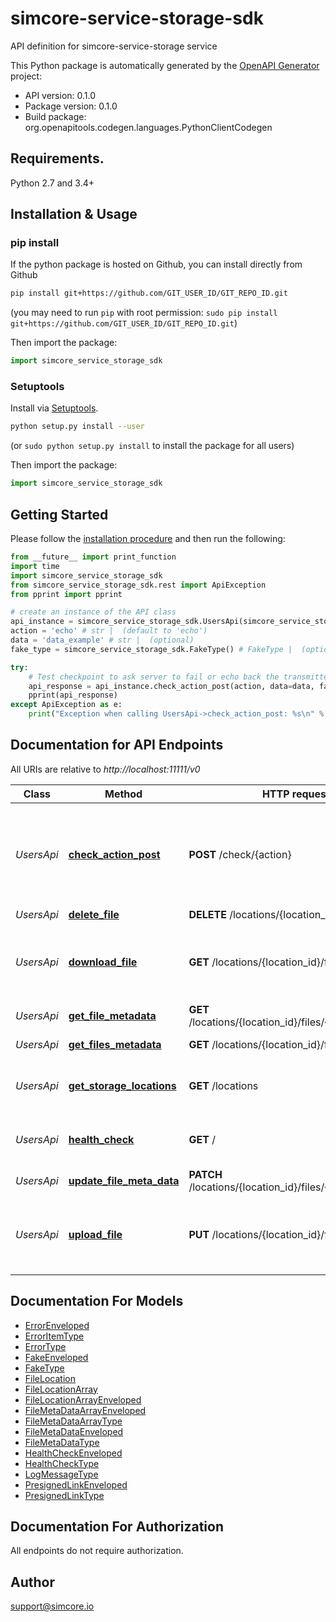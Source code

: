 # simcore-service-storage-sdk
API definition for simcore-service-storage service

This Python package is automatically generated by the [OpenAPI Generator](https://openapi-generator.tech) project:

- API version: 0.1.0
- Package version: 0.1.0
- Build package: org.openapitools.codegen.languages.PythonClientCodegen

## Requirements.

Python 2.7 and 3.4+

## Installation & Usage
### pip install

If the python package is hosted on Github, you can install directly from Github

```sh
pip install git+https://github.com/GIT_USER_ID/GIT_REPO_ID.git
```
(you may need to run `pip` with root permission: `sudo pip install git+https://github.com/GIT_USER_ID/GIT_REPO_ID.git`)

Then import the package:
```python
import simcore_service_storage_sdk 
```

### Setuptools

Install via [Setuptools](http://pypi.python.org/pypi/setuptools).

```sh
python setup.py install --user
```
(or `sudo python setup.py install` to install the package for all users)

Then import the package:
```python
import simcore_service_storage_sdk
```

## Getting Started

Please follow the [installation procedure](#installation--usage) and then run the following:

```python
from __future__ import print_function
import time
import simcore_service_storage_sdk
from simcore_service_storage_sdk.rest import ApiException
from pprint import pprint

# create an instance of the API class
api_instance = simcore_service_storage_sdk.UsersApi(simcore_service_storage_sdk.ApiClient(configuration))
action = 'echo' # str |  (default to 'echo')
data = 'data_example' # str |  (optional)
fake_type = simcore_service_storage_sdk.FakeType() # FakeType |  (optional)

try:
    # Test checkpoint to ask server to fail or echo back the transmitted data
    api_response = api_instance.check_action_post(action, data=data, fake_type=fake_type)
    pprint(api_response)
except ApiException as e:
    print("Exception when calling UsersApi->check_action_post: %s\n" % e)

```

## Documentation for API Endpoints

All URIs are relative to *http://localhost:11111/v0*

Class | Method | HTTP request | Description
------------ | ------------- | ------------- | -------------
*UsersApi* | [**check_action_post**](docs/UsersApi.md#check_action_post) | **POST** /check/{action} | Test checkpoint to ask server to fail or echo back the transmitted data
*UsersApi* | [**delete_file**](docs/UsersApi.md#delete_file) | **DELETE** /locations/{location_id}/files | Deletes File
*UsersApi* | [**download_file**](docs/UsersApi.md#download_file) | **GET** /locations/{location_id}/files | Returns download link for file matching the query parameters
*UsersApi* | [**get_file_metadata**](docs/UsersApi.md#get_file_metadata) | **GET** /locations/{location_id}/files/{fileId}/metadata | Get File Metadata
*UsersApi* | [**get_files_metadata**](docs/UsersApi.md#get_files_metadata) | **GET** /locations/{location_id}/files/metadata | Get Files Metadata
*UsersApi* | [**get_storage_locations**](docs/UsersApi.md#get_storage_locations) | **GET** /locations | Get available storage locations
*UsersApi* | [**health_check**](docs/UsersApi.md#health_check) | **GET** / | Service health-check endpoint
*UsersApi* | [**update_file_meta_data**](docs/UsersApi.md#update_file_meta_data) | **PATCH** /locations/{location_id}/files/{fileId}/metadata | Update File Metadata
*UsersApi* | [**upload_file**](docs/UsersApi.md#upload_file) | **PUT** /locations/{location_id}/files | Returns upload link or performs copy operation to datcore


## Documentation For Models

 - [ErrorEnveloped](docs/ErrorEnveloped.md)
 - [ErrorItemType](docs/ErrorItemType.md)
 - [ErrorType](docs/ErrorType.md)
 - [FakeEnveloped](docs/FakeEnveloped.md)
 - [FakeType](docs/FakeType.md)
 - [FileLocation](docs/FileLocation.md)
 - [FileLocationArray](docs/FileLocationArray.md)
 - [FileLocationArrayEnveloped](docs/FileLocationArrayEnveloped.md)
 - [FileMetaDataArrayEnveloped](docs/FileMetaDataArrayEnveloped.md)
 - [FileMetaDataArrayType](docs/FileMetaDataArrayType.md)
 - [FileMetaDataEnveloped](docs/FileMetaDataEnveloped.md)
 - [FileMetaDataType](docs/FileMetaDataType.md)
 - [HealthCheckEnveloped](docs/HealthCheckEnveloped.md)
 - [HealthCheckType](docs/HealthCheckType.md)
 - [LogMessageType](docs/LogMessageType.md)
 - [PresignedLinkEnveloped](docs/PresignedLinkEnveloped.md)
 - [PresignedLinkType](docs/PresignedLinkType.md)


## Documentation For Authorization

 All endpoints do not require authorization.


## Author

support@simcore.io


